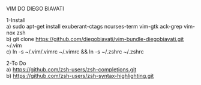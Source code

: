 VIM DO DIEGO BIAVATI

1-Install  
a) sudo apt-get install exuberant-ctags ncurses-term vim-gtk ack-grep vim-nox zsh  
b) git clone https://github.com/diegobiavati/vim-bundle-diegobiavati.git ~/.vim  
c) ln -s ~/.vim/.vimrc ~/.vimrc && ln -s ~/.zshrc ~/.zshrc  

2-To Do  
a) https://github.com/zsh-users/zsh-completions.git  
b) https://github.com/zsh-users/zsh-syntax-highlighting.git
